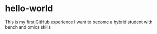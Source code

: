 # hello-world
This is my first GitHub experience
I want to become a hybrid student with bench and omics skills
